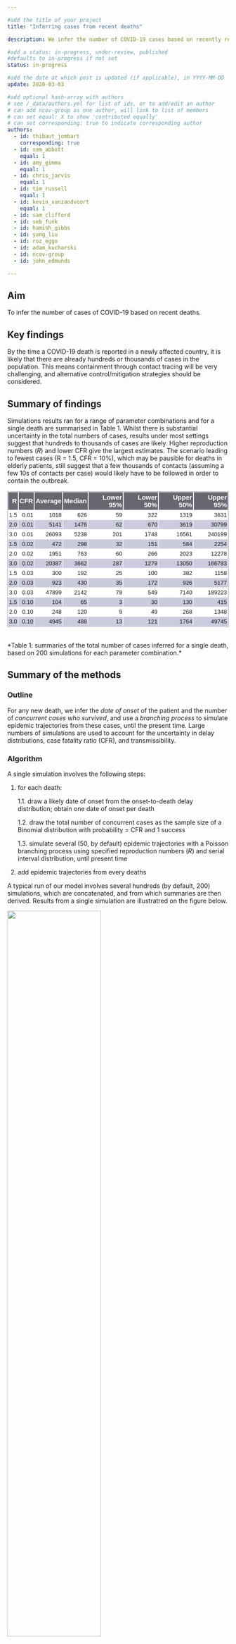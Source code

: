 ```yaml
---

#add the title of your project
title: "Inferring cases from recent deaths"

description: We infer the number of COVID-19 cases based on recently reported deaths.

#add a status: in-progress, under-review, published
#defaults to in-progress if not set
status: in-progress

#add the date at which post is updated (if applicable), in YYYY-MM-DD
update: 2020-03-03

#add optional hash-array with authors
# see /_data/authors.yml for list of ids, or to add/edit an author
# can add ncov-group as one author, will link to list of members
# can set equal: X to show 'contributed equally'
# can set corresponding: true to indicate corresponding author 
authors:
  - id: thibaut_jombart
    corresponding: true
  - id: sam_abbott
    equal: 1
  - id: amy_gimma
    equal: 1
  - id: chris_jarvis
    equal: 1
  - id: tim_russell
    equal: 1
  - id: kevin_vanzandvoort
    equal: 1
  - id: sam_clifford
  - id: seb_funk
  - id: hamish_gibbs
  - id: yang_liu
  - id: roz_eggo
  - id: adam_kucharski
  - id: ncov-group
  - id: john_edmunds

---
```


<style>

table.blueTable {
  font-family: Arial, Helvetica, sans-serif;
  border: 1px solid #93A2BC;
  background-color: #FFFFFF;
  width: 100%;
  text-align: left;
  border-collapse: collapse;
}
table.blueTable td, table.blueTable th {
  border: 1px solid #FFFFFF;
  padding: 3px 2px;
}
table.blueTable tbody td {
  font-size: 13px;
}
table.blueTable tr:nth-child(even) {
  background: #CACBDD;
}
table.blueTable thead {
  background: #66676F;
}
table.blueTable thead th {
  font-size: 15px;
  font-weight: bold;
  color: #FFFFFF;
  border-left: 2px solid #FFFFFF;
}
table.blueTable thead th:first-child {
  border-left: none;
}

table.blueTable tfoot td {
  font-size: 10px;
}

</style>


## Aim

To infer the number of cases of COVID-19 based on recent deaths.




## Key findings

By the time a COVID-19 death is reported in a newly affected country, it is
likely that there are already hundreds or thousands of cases in the population.
This means containment through contact tracing will be very challenging, and
alternative control/mitigation strategies should be considered.




## Summary of findings

Simulations results ran for a range of parameter combinations and for a single
death are summarised in Table 1. Whilst there is substantial uncertainty in the
total numbers of cases, results under most settings suggest that hundreds to
thousands of cases are likely. Higher reproduction numbers (*R*) and lower CFR
give the largest estimates. The scenario leading to fewest cases (R = 1.5, CFR =
10%), which may be pausible for deaths in elderly patients, still suggest that a
few thousands of contacts (assuming a few 10s of contacts per case) would likely
have to be followed in order to contain the outbreak.

<table class="blueTable">
<thead>
<tr class="header">
<th align="right">R</th>
<th align="right">CFR</th>
<th align="right">Average</th>
<th align="right">Median</th>
<th align="right">Lower 95%</th>
<th align="right">Lower 50%</th>
<th align="right">Upper 50%</th>
<th align="right">Upper 95%</th>
</tr>
</thead>
<tbody>
<tr class="odd">
<td align="right">1.5</td>
<td align="right">0.01</td>
<td align="right">1018</td>
<td align="right">626</td>
<td align="right">59</td>
<td align="right">322</td>
<td align="right">1319</td>
<td align="right">3631</td>
</tr>
<tr class="even">
<td align="right">2.0</td>
<td align="right">0.01</td>
<td align="right">5141</td>
<td align="right">1476</td>
<td align="right">62</td>
<td align="right">670</td>
<td align="right">3619</td>
<td align="right">30799</td>
</tr>
<tr class="odd">
<td align="right">3.0</td>
<td align="right">0.01</td>
<td align="right">26093</td>
<td align="right">5238</td>
<td align="right">201</td>
<td align="right">1748</td>
<td align="right">16561</td>
<td align="right">240199</td>
</tr>
<tr class="even">
<td align="right">1.5</td>
<td align="right">0.02</td>
<td align="right">472</td>
<td align="right">298</td>
<td align="right">32</td>
<td align="right">151</td>
<td align="right">584</td>
<td align="right">2254</td>
</tr>
<tr class="odd">
<td align="right">2.0</td>
<td align="right">0.02</td>
<td align="right">1951</td>
<td align="right">763</td>
<td align="right">60</td>
<td align="right">266</td>
<td align="right">2023</td>
<td align="right">12278</td>
</tr>
<tr class="even">
<td align="right">3.0</td>
<td align="right">0.02</td>
<td align="right">20387</td>
<td align="right">3662</td>
<td align="right">287</td>
<td align="right">1279</td>
<td align="right">13050</td>
<td align="right">166783</td>
</tr>
<tr class="odd">
<td align="right">1.5</td>
<td align="right">0.03</td>
<td align="right">300</td>
<td align="right">192</td>
<td align="right">25</td>
<td align="right">100</td>
<td align="right">382</td>
<td align="right">1158</td>
</tr>
<tr class="even">
<td align="right">2.0</td>
<td align="right">0.03</td>
<td align="right">923</td>
<td align="right">430</td>
<td align="right">35</td>
<td align="right">172</td>
<td align="right">926</td>
<td align="right">5177</td>
</tr>
<tr class="odd">
<td align="right">3.0</td>
<td align="right">0.03</td>
<td align="right">47899</td>
<td align="right">2142</td>
<td align="right">79</td>
<td align="right">549</td>
<td align="right">7140</td>
<td align="right">189223</td>
</tr>
<tr class="even">
<td align="right">1.5</td>
<td align="right">0.10</td>
<td align="right">104</td>
<td align="right">65</td>
<td align="right">3</td>
<td align="right">30</td>
<td align="right">130</td>
<td align="right">415</td>
</tr>
<tr class="odd">
<td align="right">2.0</td>
<td align="right">0.10</td>
<td align="right">248</td>
<td align="right">120</td>
<td align="right">9</td>
<td align="right">49</td>
<td align="right">268</td>
<td align="right">1348</td>
</tr>
<tr class="even">
<td align="right">3.0</td>
<td align="right">0.10</td>
<td align="right">4945</td>
<td align="right">488</td>
<td align="right">13</td>
<td align="right">121</td>
<td align="right">1764</td>
<td align="right">49745</td>
</tr>
</tbody>
</table>
<br>
*Table 1: summaries of the total number of cases inferred for a single death,
based on 200 simulations for each parameter combination.*




## Summary of the methods

### Outline

For any new death, we infer the *date of onset* of the patient and the number of
*concurrent cases who survived*, and use a *branching process* to simulate
epidemic trajectories from these cases, until the present time. Large numbers of
simulations are used to account for the uncertainty in delay distributions, case
fatality ratio (CFR), and transmissibility.


### Algorithm

A single simulation involves the following steps:

1. for each death:

    1.1. draw a likely date of onset from the onset-to-death delay
   distribution; obtain one date of onset per death
   
    1.2. draw the total number of concurrent cases as the sample size of a Binomial
   distribution with probability = CFR and 1 success
   
    1.3. simulate several (50, by default) epidemic trajectories with a Poisson
   branching process using specified reproduction numbers (*R*) and serial
   interval distribution, until present time
   
2. add epidemic trajectories from every deaths

A typical run of our model involves several hundreds (by default, 200)
simulations, which are concatenated, and from which summaries are then
derived. Results from a single simulation are illustratred on the figure below.

<img src="figures/deaths2cases_example.png" width="65%"> <br>
*Figure 1: Example of a single simulation for 3 deaths, showing 100 epidemic
trajectories. Red lines indicate dates of deaths. Dark bars indicate the
inferred concurrent cases, placed at the inferred date of onset. The blue ribbon
and colored lines provide a visual summary of the resulting epidemic curves, in
number of new cases daily.*



### Model parameters

Inputs of the model are parametrised as follows:

* **serial interval**: discretised log-normal distribution with a mean of 4.7
  days and a standard deviation of 2.9 days; 
  [source](https://www.medrxiv.org/content/10.1101/2020.02.03.20019497v2.full.pdf)

* **onset-to-death distribution**: discretised Gamma distribution with shape
  4.726 and rate 0.3151; 
  [source](https://www.mdpi.com/2077-0383/9/2/538)

* **R**: defaults to 2, in line with previous estimations, but different values
  are investigated in a sensitivity study (R = 1.5, 2, 3); 
  [source](https://wellcomeopenresearch.org/articles/5-17)

* **CFR**: defaults to 2%, in line with previous estimations, but different values
  are investigated in a sensitivity study (CFR = 1%, 2%, 3%, 10%); 
  [source](https://www.who.int/docs/default-source/coronaviruse/situation-reports/20200219-sitrep-30-covid-19.pdf?sfvrsn=3346b04f_2)





## Key assumptions and limitations

* this model assumes that the death reported relates to a case infected
  in-country

* the model does not account for over-dispersion in the offspring distribution
  which could result from super-spreading events (e.g. negative binomial
  distribution); this assumption can be relaxed if over-dispersion is
  well-characterised at some point in the future
  
* in the case of multiple deaths, it is assumed that each death has been
  generated by a separate branching process, so that resulting cases can be
  added; this is unlikely to be true if death dates are far apart, in which case
  they could actually belong to the same branch of the transmission tree; in
  such situation, our model will tend to over-estimate the number of cases
  

  
  

